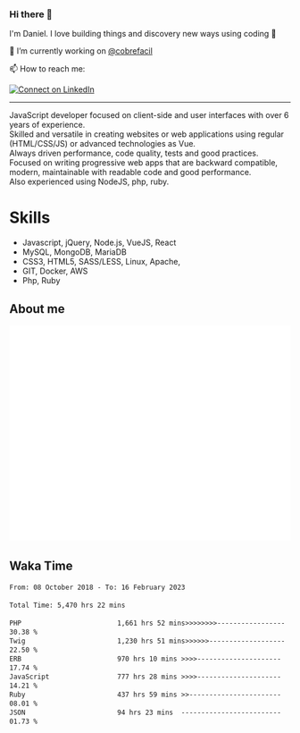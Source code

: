 ### Hi there 👋

I'm Daniel. I love building things and discovery new ways using coding :raised_hands: 

🔭 I’m currently working on [@cobrefacil](https://www.cobrefacil.com.br/)

📫 How to reach me:

[![Connect on LinkedIn](https://img.shields.io/badge/--linkedin?label=LinkedIn&logo=LinkedIn&style=social)](https://www.linkedin.com/in/daniel-cerverizzo/)

---

JavaScript developer focused on client-side and user interfaces with over 6 years of experience.  
Skilled and versatile in creating websites or web applications using regular (HTML/CSS/JS) or advanced technologies as Vue.  
Always driven performance, code quality, tests and good practices.  
 Focused on writing progressive web apps that are backward compatible, modern, maintainable with readable code and good performance.  
Also experienced using NodeJS, php, ruby. 


# Skills

 - Javascript, jQuery, Node.js, VueJS, React
 - MySQL, MongoDB, MariaDB    
 - CSS3, HTML5, SASS/LESS,  Linux, Apache,
 - GIT, Docker, AWS
 - Php, Ruby

## About me

![Metrics](/github-metrics.svg)

## Waka Time

<!--START_SECTION:waka-->

```text
From: 08 October 2018 - To: 16 February 2023

Total Time: 5,470 hrs 22 mins

PHP                        1,661 hrs 52 mins>>>>>>>>-----------------   30.38 %
Twig                       1,230 hrs 51 mins>>>>>>-------------------   22.50 %
ERB                        970 hrs 10 mins >>>>---------------------   17.74 %
JavaScript                 777 hrs 28 mins >>>>---------------------   14.21 %
Ruby                       437 hrs 59 mins >>-----------------------   08.01 %
JSON                       94 hrs 23 mins  -------------------------   01.73 %
```

<!--END_SECTION:waka-->

